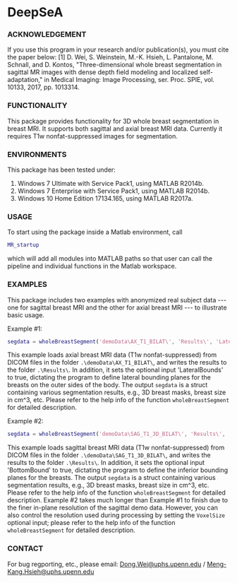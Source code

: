 # DeepSeA
### ACKNOWLEDGEMENT
If you use this program in your research and/or publication(s), you must cite the paper below:
	[1] D. Wei, S. Weinstein, M.-K. Hsieh, L. Pantalone, M. Schnall, and D. Kontos, "Three-dimensional whole breast segmentation in sagittal MR images with dense depth field modeling and localized self-adaptation," in Medical Imaging: Image Processing, ser. Proc. SPIE, vol. 10133, 2017, pp. 1013314.

### FUNCTIONALITY
This package provides functionality for 3D whole breast segmentation in breast MRI. It supports both sagittal and axial breast MRI data. Currently it requires T1w nonfat-suppressed images for segmentation.

### ENVIRONMENTS
This package has been tested under:
1. Windows 7 Ultimate with Service Pack1, using MATLAB R2014b.
2. Windows 7 Enterprise with Service Pack1, using MATLAB R2014b.
3. Windows 10 Home Edition 17134.165, using MATLAB R2017a.

### USAGE
To start using the package inside a Matlab environment, call
	
```matlab
MR_startup
```

which will add all modules into MATLAB paths so that user can call the pipeline and individual functions in the Matlab workspace.

### EXAMPLES
This package includes two examples with anonymized real subject data --- one for sagittal breast MRI and the other for axial breast MRI --- to illustrate basic usage.

Example #1:

```matlab 
segdata = wholeBreastSegment('demoData\AX_T1_BILAT\', 'Results\', 'LateralBounds', true)
```

This example loads axial breast MRI data (T1w nonfat-suppressed) from DICOM files in the folder ```.\demoData\AX_T1_BILAT\```, and writes the results to the folder ```.\Results\```. In addition, it sets the optional input 'LateralBounds' to true, dictating the program to define lateral bounding planes for the breasts on the outer sides of the body. The output ```segdata``` is a struct containing various segmentation results, e.g., 3D breast masks, breast size in cm^3, etc. Please refer to the help info of the function ```wholeBreastSegment``` for detailed description.

Example #2:

```matlab
segdata = wholeBreastSegment('demoData\SAG_T1_3D_BILAT\', 'Results\', 'BottomBound', true)
```
This example loads sagittal breast MRI data (T1w nonfat-suppressed) from DICOM files in the folder ```.\demoData\SAG_T1_3D_BILAT\```, and writes the results to the folder ```.\Results\```. In addition, it sets the optional input 'BottomBound' to true, dictating the program to define the inferior bounding planes for the breasts. The output ```segdata``` is a struct containing various segmentation results, e.g., 3D breast masks, breast size in cm^3, etc. Please refer to the help info of the function ```wholeBreastSegment``` for detailed description.
Example #2 takes much longer than Example #1 to finish due to the finer in-plane resolution of the sagittal demo data. However, you can also control the resolution used during processing by setting the ```VoxelSize``` optional input; please refer to the help info of the function ```wholeBreastSegment``` for detailed description.
	
### CONTACT
For bug regporting, etc., please email:
Dong.Wei@uphs.upenn.edu / Meng-Kang.Hsieh@uphs.upenn.edu
